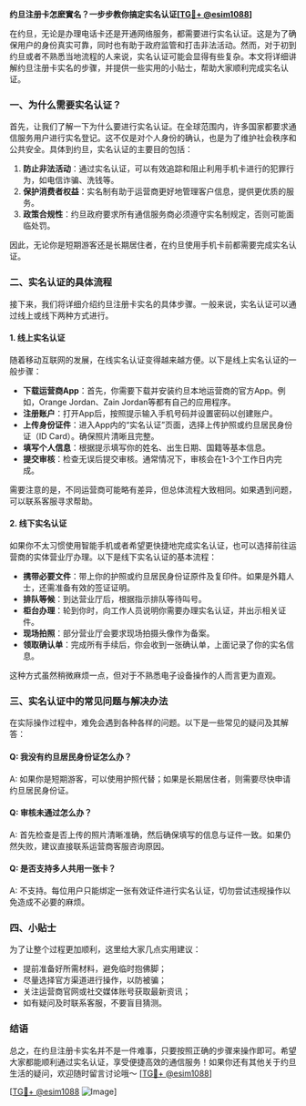 **约旦注册卡怎麽實名？一步步教你搞定实名认证[[TG💪+ @esim1088](https://t.me/s/esim1088)]**

在约旦，无论是办理电话卡还是开通网络服务，都需要进行实名认证。这是为了确保用户的身份真实可靠，同时也有助于政府监管和打击非法活动。然而，对于初到约旦或者不熟悉当地流程的人来说，实名认证可能会显得有些复杂。本文将详细讲解约旦注册卡实名的步骤，并提供一些实用的小贴士，帮助大家顺利完成实名认证。

### 一、为什么需要实名认证？

首先，让我们了解一下为什么要进行实名认证。在全球范围内，许多国家都要求通信服务用户进行实名登记。这不仅是对个人身份的确认，也是为了维护社会秩序和公共安全。具体到约旦，实名认证的主要目的包括：

1. **防止非法活动**：通过实名认证，可以有效追踪和阻止利用手机卡进行的犯罪行为，如电信诈骗、洗钱等。
2. **保护消费者权益**：实名制有助于运营商更好地管理客户信息，提供更优质的服务。
3. **政策合规性**：约旦政府要求所有通信服务商必须遵守实名制规定，否则可能面临处罚。

因此，无论你是短期游客还是长期居住者，在约旦使用手机卡前都需要完成实名认证。

### 二、实名认证的具体流程

接下来，我们将详细介绍约旦注册卡实名的具体步骤。一般来说，实名认证可以通过线上或线下两种方式进行。

#### 1. 线上实名认证

随着移动互联网的发展，在线实名认证变得越来越方便。以下是线上实名认证的一般步骤：

- **下载运营商App**：首先，你需要下载并安装约旦本地运营商的官方App。例如，Orange Jordan、Zain Jordan等都有自己的应用程序。
- **注册账户**：打开App后，按照提示输入手机号码并设置密码以创建账户。
- **上传身份证件**：进入App内的“实名认证”页面，选择上传护照或约旦居民身份证（ID Card）。确保照片清晰且完整。
- **填写个人信息**：根据提示填写你的姓名、出生日期、国籍等基本信息。
- **提交审核**：检查无误后提交审核。通常情况下，审核会在1-3个工作日内完成。

需要注意的是，不同运营商可能略有差异，但总体流程大致相同。如果遇到问题，可以联系客服寻求帮助。

#### 2. 线下实名认证

如果你不太习惯使用智能手机或者希望更快捷地完成实名认证，也可以选择前往运营商的实体营业厅办理。以下是线下实名认证的基本流程：

- **携带必要文件**：带上你的护照或约旦居民身份证原件及复印件。如果是外籍人士，还需准备有效的签证证明。
- **排队等候**：到达营业厅后，根据指示排队等待叫号。
- **柜台办理**：轮到你时，向工作人员说明你需要办理实名认证，并出示相关证件。
- **现场拍照**：部分营业厅会要求现场拍摄头像作为备案。
- **领取确认单**：完成所有手续后，你会收到一张确认单，上面记录了你的实名信息。

这种方式虽然稍微麻烦一点，但对于不熟悉电子设备操作的人而言更为直观。

### 三、实名认证中的常见问题与解决办法

在实际操作过程中，难免会遇到各种各样的问题。以下是一些常见的疑问及其解答：

#### Q: 我没有约旦居民身份证怎么办？
A: 如果你是短期游客，可以使用护照代替；如果是长期居住者，则需要尽快申请约旦居民身份证。

#### Q: 审核未通过怎么办？
A: 首先检查是否上传的照片清晰准确，然后确保填写的信息与证件一致。如果仍然失败，建议直接联系运营商客服咨询原因。

#### Q: 是否支持多人共用一张卡？
A: 不支持。每位用户只能绑定一张有效证件进行实名认证，切勿尝试违规操作以免造成不必要的麻烦。

### 四、小贴士

为了让整个过程更加顺利，这里给大家几点实用建议：

- 提前准备好所需材料，避免临时抱佛脚；
- 尽量选择官方渠道进行操作，以防被骗；
- 关注运营商官网或社交媒体账号获取最新资讯；
- 如有疑问及时联系客服，不要盲目猜测。

### 结语

总之，在约旦注册卡实名并不是一件难事，只要按照正确的步骤来操作即可。希望大家都能顺利通过实名认证，享受便捷高效的通信服务！如果你还有其他关于约旦生活的疑问，欢迎随时留言讨论哦～ [[TG💪+ @esim1088](https://t.me/s/esim1088)] 

[[TG💪+ @esim1088](https://t.me/s/esim1088) ![Image](https://i.postimg.cc/4NQfJmqS/Snipaste-2025-05-13-00-14-12.png)]